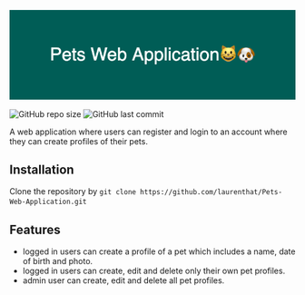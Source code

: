 ![Web Application logo](https://github.com/laurenthat/Pets-Web-Application/blob/week5/server/utils/Pets_Web_Application%F0%9F%98%BA%F0%9F%90%B6.png "Logo Title Text")

![GitHub repo size](https://img.shields.io/github/repo-size/laurenthat/Pets-Web-Application?style=flat-square)
![GitHub last commit](https://img.shields.io/github/last-commit/laurenthat/Pets-Web-Application?style=flat-square)

A web application where users can register and login to an account where they can create profiles of their pets.
## Installation
Clone the repository by `git clone https://github.com/laurenthat/Pets-Web-Application.git`
## Features
- logged in users can create a profile of a pet which includes a name, date of birth and photo.
- logged in users can create, edit and delete only their own pet profiles. 
- admin user can create, edit and delete all pet profiles.


